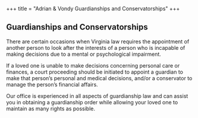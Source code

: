 +++
title = "Adrian & Vondy Guardianships and Conservatorships"
+++

<h2 class="widgettitle">Guardianships and Conservatorships</h2>

There are certain occasions when Virginia law requires the appointment
of another person to look after the interests of a person who is
incapable of making decisions due to a mental or psychological
impairment.

If a loved one is unable to make decisions concerning personal care or
finances, a court proceeding should be initiated to appoint a guardian
to make that person’s personal and medical decisions, and/or a
conservator to manage the person’s financial affairs.

Our office is experienced in all aspects of guardianship law and can
assist you in obtaining a guardianship order while allowing your loved
one to maintain as many rights as possible.
